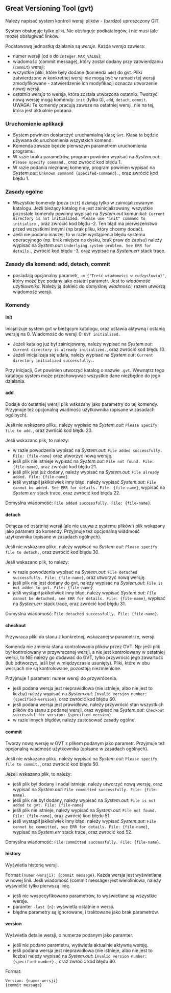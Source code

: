 ## Great Versioning Tool (gvt)

Należy napisać system kontroli wersji plików - (bardzo) uproszczony GIT.

System obsługuje tylko pliki. Nie obsługuje podkatalogów, i nie musi (ale może) obsługiwać linków.

Podstawową jednostką działania są *wersje*. Każda *wersja* zawiera:
- numer wersji (od `0` do `Integer.MAX_VALUE`);
- wiadomość (commit message), który został dodany przy zatwierdzaniu (`commit`) wersji;
- wszystkie pliki, które były dodane (komenda `add`) do gvt. Pliki zatwierdzone w konkretnej wersji nie mogą być w ramach tej wersji zmodyfikowane - zatwierdzenie ich modyfikacji oznacza utworzenie nowej wersji.
- *ostatnia wersja* to wersja, która została utworzona ostatnio. Tworzyć nową wersję mogą komendy: `init` (tylko 0), `add`, `detach`, `commit`. UWAGA: Te komendy pracują zawsze na ostatniej wersji, nie na tej, która jest aktualnie pobrana. 

### Uruchomienie aplikacji
- System powinien dostarczyć uruchamialną klasę `Gvt`. Klasa ta będzie używana do uruchomienia wszystkich komend.
- Komenda zawsze będzie pierwszym parametrem uruchomienia programu.
- W razie braku parametrów, program powinien wypisać na *System.out*: `Please specify command.`, oraz zwrócić kod błędu 1.
- W razie podania nieznanej komendy, program powinien wypisać na *System.out*: `Unknown command {specifed-command}.`, oraz zwrócić kod błędu 1.

### Zasady ogólne
- Wszystkie komendy (poza `init`) działają tylko w zainicjalizowanym katalogu. Jeżli bieżący katalog nie jest zainicjalizowany, wszystkie pozostałe komendy powinny wypisać na *System.out* komunikat: `Current directory is not initialized. Please use "init" command to initialize.`, oraz zwrócić kod błędu -2. Ten błąd ma pierwszeństwo przed wszystkimi innymi (np brak pliku, który chcemy dodać).
- Jeśli nie podano inaczej, to w razie wystąpienia błędu systemu operacyjnego (np. brak miejsca na dysku, brak praw do zapisu) należy wypisać na *System.out*: `Underlying system problem. See ERR for details.`, zwrócić kod błędu -3, oraz wypisać na *System.err* stack trace.

### Zasady dla komend: add, detach, commit
- posiadają opcjonalny parametr, `-m {"Treść wiadomości w cudzysłowiu}"`, który może byc podany jako ostatni parametr. Jest to *wiadomość użytkownika*. Należy ją dokleić do *domyślnej wiadmości*; razem utworzą wiadomość wersji.

### Komendy
#### init
Inicjalizuje system gvt w bieżącym katalogu, oraz ustawia aktywną i ostanią wersję na 0. Wiadomość do wersji 0: `GVT initialized.`

- Jeżeli katalog już był zainicjowany, należy wypisać na *System.out*: `Current directory is already initialized.`, oraz zwrócić kod błędu 10.
- Jeżeli inicjalizaja się udała, należy wypisać na *System.out*: `Current directory initialized successfully.`.

Przy inicjacji, Gvt powinien utworzyć katalog o nazwie `.gvt`. Wewnątrz tego katalogu system może przechowywać wszystkie dane niezbędne do jego działania.

#### add
Dodaje do ostatniej wersji plik wskazany jako parametry do tej komendy. Przyjmuje też opcjonalną wiadmość użytkownika (opisane w zasadach ogólnych).

Jeśli nie wskazano pliku, należy wypisac na *System.out*: `Please specify file to add.`, oraz zwrócić kod błędu 20.

Jeśli wskazano plik, to należy:
- w razie powodzenia wypisać na *System.out*: `File added successfully. File: {file-name}` oraz utworzyć nową wersję.
- jeśli plik nie istnieje wypisać na *System.out*: `File not found. File: {file-name}`, oraz zwrócić kod błędu 21.
- jeśli plik jest już dodany, należy wypisać na *System.out*: `File already added. File: {file-name}`
- jeśli wystąpił jakikolwiek inny błąd, należy wypisać *System.out*: `File cannot be added. See ERR for details. File: {file-name}`, wypisać na *System.err* stack trace, oraz zwrócić kod błędu 22.

Domyslna wiadomość: `File added successfully. File: {file-name}`. 

#### detach
Odłącza od ostatniej wersji (ale nie usuwa z systemu plików!) plik wskazany jako parametr do komendy. Przyjmuje też opcjonalną wiadmość użytkownika (opisane w zasadach ogólnych).

Jeśli nie wskazano pliku, należy wypisać na *System.out*: `Please specify file to detach.`, oraz zwrócić kod błędu 30.

Jeśli wskazano plik, to należy:
- w razie powodzenia wypisać na *System.out*: `File detached successfully. File: {file-name}`, oraz utworzyć nową wersję.
- jeśli plik nie jest dodany do gvt, należy wypisac na *System.out*: `File is not added to gvt. File: {file-name}`
- jeśli wystąpił jakikolwiek inny błąd, należy wypisać *System.out*: `File cannot be detached, see ERR for details. File: {file-name}`, wypisać na *System.err* stack trace, oraz zwrócić kod błędu 31.

Domyslna wiadomość: `File detached successfully. File: {file-name}`. 

#### checkout
Przywraca pliki do stanu z konkretnej, wskazanej w parametrze, wersji.

Komenda nie zmienia stanu kontrolowania plików przez GVT. Np: jeśli plik był kontrolowany w przywracanej wersji, a nie jest kontrolowany w ostatniej wersji, to NIE nalezy go dodawać do GVT, tylko przywrócić jego zawartość (lub odtworzyć, jeśli był w międzyczasie usunięty). Pliki, które w obu wersjach nie są kontrolowane, pozostają niezmienione.

Przyjmuje 1 parametr: numer wersji do przywrócenia.

- jeśli podana wersja jest nieprawidłowa (nie istnieje, albo nie jest to liczba) należy wypisać na *System.out*: `Invalid version number: {specified-version}`, oraz zwrócić kod błędu 60.
- jeśli podana wersja jest prawidłowa, należy przywrócić stan wszystkich plików do stanu z podanej wersji, oraz wypisać na *System.out*: `Checkout successful for version: {specified-version}`
- w razie innych błędów, należy zastosować zasady ogólne.

#### commit
Tworzy nową wersję w GVT z plikem podanym jako parametr. Przyjmuje też opcjonalną wiadmość użytkownika (opisane w zasadach ogólnych).

Jeśli nie wskazano pliku, należy wypisać na *System.out*: `Please specify file to commit.`, oraz zwrócić kod błędu 50.

Jeżeli wskazano plik, to należy:
- jeśli plik był dodany i nadal istnieje, należy utworzyć nową wersję, oraz wypisać na *System.out*: `File committed successfully. File: {file-name}`.
- jeśli plik nie był dodany, należy wypisać na *System.out*: `File is not added to gvt. File: {file-name}`
- jeśli plik nie istnieje, należy wypisać na *System.out*: `File not found. File: {file-name}`, oraz zwrócić kod błędu 51.
- jeśli wystąpił jakikolwiek inny błąd, należy wypisać *System.out*: `File cannot be committed, see ERR for details. File: {file-name}`, wypisać na *System.err* stack trace, oraz zwrócić kod 52.

Domyślna wiadomość: `File committed successfully. File: {file-name}`.

#### history
Wyświetla historię wersji. 

Format:`{numer-wersji}: {commit message}`. Każda wersja jest wyświetlana w nowej linii. Jeśli wiadomość (commit message) jest wieloliniowa, należy wyświetlić tylko pierwszą linię.

- jeśli nie wyspecyfikowano parametrów, to wyświetlane są wszystkie wersje.
- paramter `-last {n}`: wyświetla ostatnie n wersji.
- błędne parametry są ignorowane, i traktowane jako brak parametrów.

#### version
Wyświetla detalie wersji, o numerze podanym jako paramter.

- jeśli nie podano parametru, wyświetla aktualnie aktywną wersję.
- jeśli podana wersja jest nieprawidłowa (nie istnieje, albo nie jest to liczba) należy wypisać na *System.out*: `Invalid version number: {specified-number}.`, oraz zwrócić kod błędu 60.

Format: 
```
Version: {numer-wersji}
{commit message}
```
